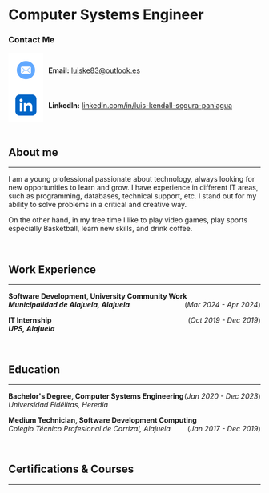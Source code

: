 # Computer Systems Engineer

### Contact Me
<div style="display: flex; align-items: center;">
  <img src="assets/img/mail-icon.png" alt="Mail Icon" style="width: 70px; height: 70px; vertical-align: middle;">
  <span style="margin-left: 10px;"><strong>Email:</strong> <a href="mailto:luiske83@outlook.es">luiske83@outlook.es</a></span>
</div>
<div style="display: flex; align-items: center;">
  <img src="assets/img/linkedin-icon.png" alt="LinkedIn Icon" style="width: 70px; height: 70px; vertical-align: middle;">
  <span style="margin-left: 10px;"><strong>LinkedIn:</strong> <a href="https://www.linkedin.com/in/luis-kendall-segura-paniagua/">linkedin.com/in/luis-kendall-segura-paniagua</a></span>
</div>


<br/>

## About me
_____________________________________________________________________
I am a young professional passionate about technology, always looking for new opportunities to learn and grow. I have experience in different IT areas, such as programming, databases, technical support, etc. I stand out for my ability to solve problems in a critical and creative way.

On the other hand, in my free time I like to play video games, play sports especially Basketball, learn new skills, and drink coffee.


<br/>

## Work Experience
_____________________________________________________________________
**Software Development, University Community Work** <span style="float: right;"> (*Mar 2024 - Apr 2024*)</span> <br/>
***Municipalidad de Alajuela, Alajuela*** 
<br/>

**IT Internship** <span style="float: right;"> (*Oct 2019 - Dec 2019*)</span> <br/>
***UPS, Alajuela*** 
<br/>


<br/>

## Education
_____________________________________________________________________
**Bachelor's Degree, Computer Systems Engineering** <span style="float: right;"> (*Jan 2020 - Dec 2023*)</span> <br/>
*Universidad Fidélitas, Heredia* 
<br/>

**Medium Technician, Software Development Computing** <span style="float: right;"> (*Jan 2017 - Dec 2019*)</span> <br/>
*Colegio Técnico Profesional de Carrizal, Alajuela* 
<br/>


<br/>

## Certifications & Courses
_____________________________________________________________________

